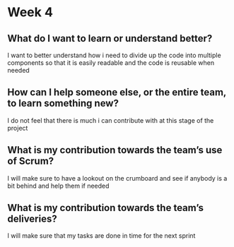 # Week 4

## What do I want to learn or understand better?
I want to better understand how i need to divide up the code into multiple components so that it is easily readable and the code is reusable when needed
## How can I help someone else, or the entire team, to learn something new?
I do not feel that there is much i can contribute with at this stage of the project
## What is my contribution towards the team’s use of Scrum?
I will make sure to have a lookout on the crumboard and see if anybody is a bit behind and help them if needed
## What is my contribution towards the team’s deliveries?
I will make sure that my tasks are done in time for the next sprint
